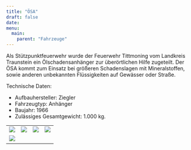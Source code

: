 ```yaml
---
title: "ÖSA"
draft: false
date: 
menu:
  main:
    parent: "Fahrzeuge"
---
```


Als Stützpunktfeuerwehr wurde der Feuerwehr Tittmoning vom Landkreis Traunstein ein Ölschadensanhänger zur überörtlichen Hilfe zugeteilt. Der ÖSA kommt zum Einsatz bei größeren Schadenslagen mit Mineralstoffen, sowie anderen unbekannten Flüssigkeiten auf Gewässer oder Straße.

 

Technische Daten:

* Aufbauhersteller: Ziegler
* Fahrzeugtyp: Anhänger
* Baujahr: 1966
* Zulässiges Gesamtgewicht: 1.000 kg.
 

<table class="gallery">
	<tr>
		<td><a data-fancybox="gallery" href="/img/fahrzeuge/oesa/sa-r.jpg"><img src="/img/fahrzeuge/oesa/sa-r.jpg"></a></td>
		<td><a data-fancybox="gallery" href="/img/fahrzeuge/oesa/sa-l.jpg"><img src="/img/fahrzeuge/oesa/sa-l.jpg"></a></td>
		<td><a data-fancybox="gallery" href="/img/fahrzeuge/oesa/sa-v.jpg"><img src="/img/fahrzeuge/oesa/sa-v.jpg"></a></td>
		<td><a data-fancybox="gallery" href="/img/fahrzeuge/oesa/sa-h-g.jpg"><img src="/img/fahrzeuge/oesa/sa-h-g.jpg"></a></td>
	</tr>
	<tr>
		<td><a data-fancybox="gallery" href="/img/fahrzeuge/oesa/sa-h-o.jpg"><img src="/img/fahrzeuge/oesa/sa-h-o.jpg"></a></td>
		<td>&nbsp;</a></td>
		<td>&nbsp;</a></td>
		<td>&nbsp;</a></td>
	</tr>
</table>